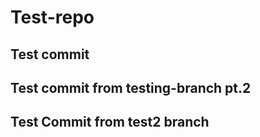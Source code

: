 # Test-repo

## Test commit


## Test commit from testing-branch pt.2

## Test Commit from test2 branch

